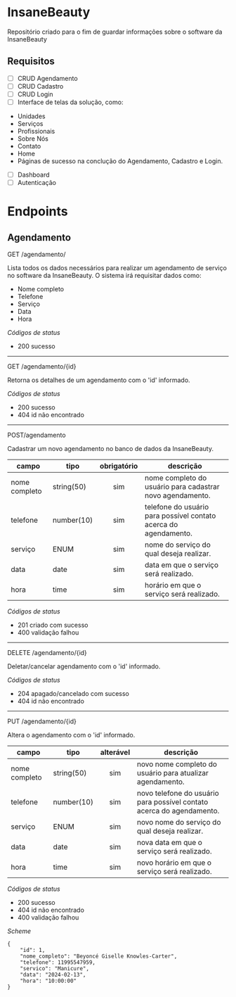 # InsaneBeauty

Repositório criado para o fim de guardar informações sobre o software da InsaneBeauty

## Requisitos 

- [ ] CRUD Agendamento
- [ ] CRUD Cadastro
- [ ] CRUD Login
- [ ] Interface de telas da solução, como:
- Unidades
- Serviços
- Profissionais
- Sobre Nós
- Contato
- Home
- Páginas de sucesso na conclução do Agendamento, Cadastro e Login.
- [ ] Dashboard
- [ ] Autenticação

# Endpoints 

## Agendamento 

GET /agendamento/

Lista todos os dados necessários para realizar um agendamento de serviço no software da InsaneBeauty. O sistema irá requisitar dados como: 
- Nome completo
- Telefone
- Serviço
- Data
- Hora

*Códigos de status*
- 200 sucesso

---
GET /agendamento/{id}

Retorna os detalhes de um agendamento com o 'id' informado.

*Códigos de status*
- 200 sucesso
- 404 id não encontrado

---
POST/agendamento 

Cadastrar um novo agendamento no banco de dados da InsaneBeauty.

| campo | tipo | obrigatório | descrição 
|-------|------|:-----------:|-----------
| nome completo  |string(50)|sim| nome completo do usuário para cadastrar novo agendamento. 
| telefone |number(10)|sim| telefone do usuário para possível contato acerca do agendamento.
| serviço |ENUM|sim| nome do serviço do qual deseja realizar.
| data |date|sim| data em que o serviço será realizado.
| hora |time|sim| horário em que o serviço será realizado.

*Códigos de status*
- 201 criado com sucesso
- 400 validação falhou

---
DELETE /agendamento/{id}

Deletar/cancelar agendamento com o 'id' informado.

*Códigos de status*
- 204 apagado/cancelado com sucesso
- 404 id não encontrado

---
PUT /agendamento/{id}

Altera o agendamento com o 'id' informado.

| campo | tipo | alterável | descrição 
|-------|------|:-----------:|-----------
| nome completo  |string(50)|sim| novo nome completo do usuário para atualizar agendamento. 
| telefone |number(10)|sim| novo telefone do usuário para possível contato acerca do agendamento.
| serviço |ENUM|sim| novo nome do serviço do qual deseja realizar.
| data |date|sim| nova data em que o serviço será realizado.
| hora |time|sim| novo horário em que o serviço será realizado.

*Códigos de status*
- 200 sucesso
- 404 id não encontrado
- 400 validação falhou 

*Scheme*

```
{
    "id": 1,
    "nome_completo": "Beyoncé Giselle Knowles-Carter",
    "telefone": 11995547959,
    "servico": "Manicure",
    "data": "2024-02-13",
    "hora": "10:00:00"
}
```


